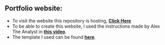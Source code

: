 ## Portfolio website:

- To visit the website this repository is hosting, __[Click Here](http://fawzy-almatary.github.io)__
- To be able to create this website, I used the instructions made by Alex The Analyst in __[this video](https://www.youtube.com/watch?v=ocdwh0KYeUs)__.
- The template I used can be found __[here](https://html5up.net/prologue)__.
